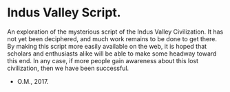 # Indus Valley Script.

An exploration of the mysterious script of the Indus Valley Civilization. It has not yet been deciphered, and much work remains to be done to get there. By making this script more easily available on the web, it is hoped that scholars and enthusiasts alike will be able to make some headway toward this end. In any case, if more people gain awareness about this lost civilization, then we have been successful. 

- O.M., 2017. 
